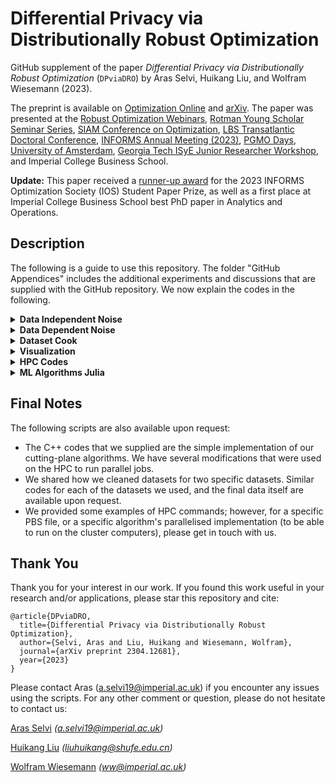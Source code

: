 # Differential Privacy via Distributionally Robust Optimization
GitHub supplement of the paper _Differential Privacy via Distributionally Robust Optimization_ (`DPviaDRO`) by Aras Selvi, Huikang Liu, and Wolfram Wiesemann (2023).

The preprint is available on [Optimization Online](https://optimization-online.org/2023/04/differential-privacy-via-distributionally-robust-optimization/) and [arXiv](https://arxiv.org/abs/2304.12681). The paper was presented at the [Robust Optimization Webinars](https://youtu.be/HIfNWrQ-NS4), [Rotman Young Scholar Seminar Series](https://sites.google.com/view/rotmanyoungscholarseminar/seminars?authuser=0), [SIAM Conference on Optimization](https://meetings.siam.org/sess/dsp_programsess.cfm?SESSIONCODE=76794), [LBS Transatlantic Doctoral Conference](https://www.london.edu/phd/transatlantic-doctoral-conference), [INFORMS Annual Meeting (2023)](https://www.informs.org/Meetings-Conferences/INFORMS-Conference-Calendar/2023-INFORMS-Annual-Meeting), [PGMO Days](https://www.fondation-hadamard.fr/fr/programmes/les-programmes-thematiques/home/pgmo-days/), [University of Amsterdam](https://www.sias-uva.nl/), [Georgia Tech ISyE Junior Researcher Workshop](https://sites.gatech.edu/isye-junior-researcher-workshop/), and Imperial College Business School.

**Update:** This paper received a [runner-up award](https://www.informs.org/Recognizing-Excellence/Award-Recipients/Aras-Selvi) for the 2023 INFORMS Optimization Society (IOS) Student Paper Prize, as well as a first place at Imperial College Business School best PhD paper in Analytics and Operations.

## Description
The following is a guide to use this repository. The folder "GitHub Appendices" includes the additional experiments and discussions that are supplied with the GitHub repository. We now explain the codes in the following. 
<details>
  <summary> <b> Data Independent Noise </b> </summary>
  
  This folder includes the C++ codes for the data independent noise optimization.
</details>

<details>
<summary> <b> Data Dependent Noise </b> </summary>
  
  This folder includes the C++ codes for the data dependent noise optimization.

</details>

<details>
<summary> <b> Dataset Cook </b> </summary>
  
  This folder has two Python3 Jupyter Notebooks which shows how we cleaned datasets examples: one for naïve Bayes, and another one for proximal coordinate descent.

</details>

<details>
<summary> <b> Visualization </b> </summary>
  
  This folder has examples of Python3 visualizations that were used to generate Figures 3 and 4.

</details>

<details>
<summary> <b> HPC Codes </b> </summary>
  
  This folder includes C++ compilation commands on the Imperial HPC's Linux Terminal as well as an example .PBS jobs file. 

</details>

<details>
<summary> <b> ML Algorithms Julia </b> </summary>
  
  Implementations of ML algorithms (NB, PCD) in Julia. `analytic_gaussian.jl` has the Analytic Gaussian mechanism's Julia implementation (we adopted the original Python implementation in Julia). `compare.jl` has the standard logistic regression (LR) implementation in case one wants to benchmark the non-private optimal LR classifier (uses MOSEK solver). `grid_ell1_prep_main.jl`, `grid_ell1_prep_ub.jl`, `grid_ell1_prep_lb.jl` are the files generating the code for Tables 1,4,5. `interpret_results.jl` includes the analysis (p-values, in/out-sample comparison, etc.) of the DP naïve Bayes methods. `main.jl` is the main DP-NB function including the Gaussian, truncated Laplace, and our optimised data independent mechanism, `main_analytic.jl` is the same for analytic Gaussian (added later on, hence in another function), and `main_data_dependent.jl` is the data dependent noise mechanism version which also prepares files for noise distributions to be optimized in C++ with the help of the function in `read_distributions.jl`. `NB.jl` has helper functions for the naïve Bayes method, including the non-noisy counts/statistics. The noisy versions are computed in the file `sensitivites.jl`. The file `PCD_functions.jl` includes the PCD iteration functions to be called in the iterations of the DP PCD  algorithm. `PCD_histogram.jl` gives the histogram in the GitHub Additional Appendices. `PCD_interpret_results ... .jl` are the files we used to interpret PCD results. `PCD.jl` is the main function that runs the DP PCD algorithm, and `PCD_multi.jl` is the same which uses the data dependent noise (that was prepared in C++). `sample.jl` includes the functions that allow us to sample noise from various distributions. `train_test.jl` splits datasets into training and test-sets. The files `visualize_bounds ... .jl` were used to generate Figure 2.
</details>


## Final Notes
The following scripts are also available upon request:
- The C++ codes that we supplied are the simple implementation of our cutting-plane algorithms. We have several modifications that were used on the HPC to run parallel jobs.
- We shared how we cleaned datasets for two specific datasets. Similar codes for each of the datasets we used, and the final data itself are available upon request.
- We provided some examples of HPC commands; however, for a specific PBS file, or a specific algorithm's parallelised implementation (to be able to run on the cluster computers), please get in touch with us.

## Thank You
Thank you for your interest in our work. If you found this work useful in your research and/or applications, please star this repository and cite:
```
@article{DPviaDRO,
  title={Differential Privacy via Distributionally Robust Optimization},
  author={Selvi, Aras and Liu, Huikang and Wiesemann, Wolfram},
  journal={arXiv preprint 2304.12681},
  year={2023}
}
```
Please contact Aras (a.selvi19@imperial.ac.uk) if you encounter any issues using the scripts. For any other comment or question, please do not hesitate to contact us:

[Aras Selvi](https://www.arasselvi.com/) _(a.selvi19@imperial.ac.uk)_

[Huikang Liu](https://huikang2019.github.io/) _(liuhuikang@shufe.edu.cn)_

[Wolfram Wiesemann](http://wp.doc.ic.ac.uk/wwiesema/) _(ww@imperial.ac.uk)_

